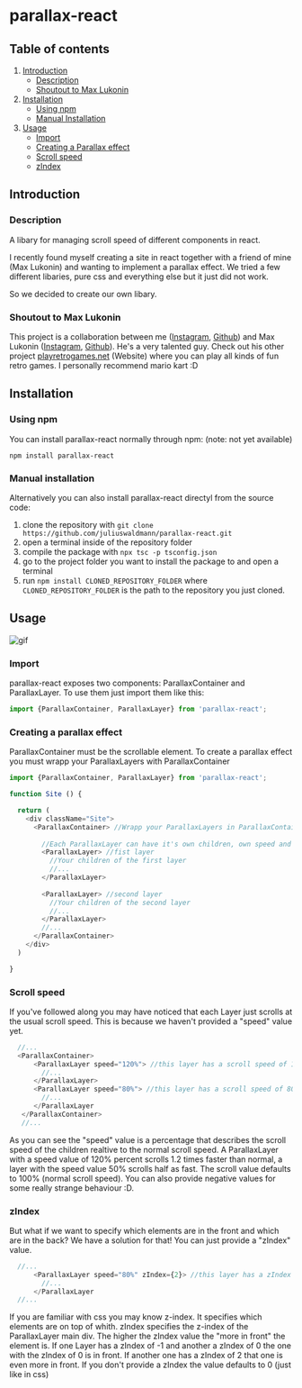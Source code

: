 # parallax-react

## Table of contents
1. [Introduction](https://github.com/juliuswaldmann/parallax-react/blob/main/README.md#introduction)
   * [Description](https://github.com/juliuswaldmann/parallax-react/blob/main/README.md#descriptiom)
   * [Shoutout to Max Lukonin](https://github.com/juliuswaldmann/parallax-react/blob/main/README.md#shoutout-to-max-lukonin)
2. [Installation](https://github.com/juliuswaldmann/parallax-react/blob/main/README.md#installation)
   * [Using npm](https://github.com/juliuswaldmann/parallax-react/blob/main/README.md#using-npm)
   * [Manual Installation](https://github.com/juliuswaldmann/parallax-react/blob/main/README.md#manual-installation)
3. [Usage](https://github.com/juliuswaldmann/parallax-react/blob/main/README.md#usage)
   * [Import](https://github.com/juliuswaldmann/parallax-react/blob/main/README.md#import)
   * [Creating a Parallax effect](https://github.com/juliuswaldmann/parallax-react/blob/main/README.md#creating-a-parallax-effect)
   * [Scroll speed](https://github.com/juliuswaldmann/parallax-react/blob/main/README.md#scroll-speed)
   * [zIndex](https://github.com/juliuswaldmann/parallax-react/blob/main/README.md#zindex)

## Introduction
### Description
A libary for managing scroll speed of different components in react.

I recently found myself creating a site in react together with a friend of mine (Max Lukonin) and wanting to implement a parallax effect.
We tried a few different libaries, pure css and everything else but it just did not work.

So we decided to create our own libary.
### Shoutout to Max Lukonin
This project is a collaboration between me ([Instagram](https://www.instagram.com/julius._w/), [Github](https://github.com/juliuswaldmann)) and Max Lukonin ([Instagram](https://www.instagram.com/mxluk/), [Github](https://github.com/mxluk)). He's a very talented guy. Check out his other project [playretrogames.net](https://playretrogames.net/) (Website) where you can play all kinds of fun retro games. I personally recommend mario kart :D

## Installation
### Using npm
You can install parallax-react normally through npm: (note: not yet available)

 `
 npm install parallax-react
 `
### Manual installation
Alternatively you can also install parallax-react directyl from the source code:

1. clone the repository with `git clone https://github.com/juliuswaldmann/parallax-react.git`
2. open a terminal inside of the repository folder
3. compile the package with `npx tsc -p tsconfig.json`
4. go to the project folder you want to install the package to and open a terminal
5. run `npm install CLONED_REPOSITORY_FOLDER` where `CLONED_REPOSITORY_FOLDER` is the path to the repository you just cloned.

## Usage
![gif](https://media.giphy.com/media/JMtnvwkpNwFziOjV9v/giphy.gif)
### Import
parallax-react exposes two components: ParallaxContainer and ParallaxLayer.
To use them just import them like this:

```typescript
import {ParallaxContainer, ParallaxLayer} from 'parallax-react';
```
### Creating a parallax effect
ParallaxContainer must be the scrollable element.
To create a parallax effect you must wrapp your ParallaxLayers with ParallaxContainer
```typescript
import {ParallaxContainer, ParallaxLayer} from 'parallax-react';

function Site () {

  return (
    <div className="Site">  
      <ParallaxContainer> //Wrapp your ParallaxLayers in ParallaxContainer. 
      
        //Each ParallaxLayer can have it's own children, own speed and own zIndex.
        <ParallaxLayer> //fist layer
          //Your children of the first layer
          //...
        </ParallaxLayer>
        
        <ParallaxLayer> //second layer
          //Your children of the second layer
          //...
        </ParallaxLayer>
        //...
      </ParallaxContainer>
    </div>
  )

}
```
### Scroll speed
If you've followed along you may have noticed that each Layer just scrolls at the usual scroll speed.
This is because we haven't provided a "speed" value yet.
```typescript
  //...
  <ParallaxContainer>
      <ParallaxLayer speed="120%"> //this layer has a scroll speed of 120%
        //...
      </ParallaxLayer>
      <ParallaxLayer speed="80%"> //this layer has a scroll speed of 80%
        //...
      </ParallaxLayer
   </ParallaxContainer>
   //...
```
As you can see the "speed" value is a percentage that describes the scroll speed of the children realtive to the normal scroll speed.
A ParallaxLayer with a speed value of 120% percent scrolls 1.2 times faster than normal,
a layer with the speed value 50% scrolls half as fast.
The scroll value defaults to 100% (normal scroll speed).
You can also provide negative values for some really strange behaviour :D.

### zIndex
But what if we want to specify which elements are in the front and which are in the back? 
We have a solution for that! You can just provide a "zIndex" value. 
```typescript
  //...
      <ParallaxLayer speed="80%" zIndex={2}> //this layer has a zIndex of 2
        //...
      </ParallaxLayer
  //...
```
If you are familiar with css you may know z-index. It specifies which elements are on top of whith. zIndex specifies the z-index of the ParallaxLayer main div.
The higher the zIndex value the "more in front" the element is. 
If one Layer has a zIndex of -1 and another a zIndex of 0 the one with the zIndex of 0 is in front.
If another one has a zIndex of 2 that one is even more in front.
If you don't provide a zIndex the value defaults to 0 (just like in css)
